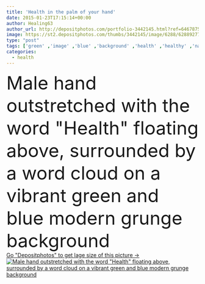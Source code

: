 ```yaml
---
title: 'Health in the palm of your hand'
date: 2015-01-23T17:15:14+00:00
author: Healing63
author_url: http://depositphotos.com/portfolio-3442145.html?ref=64678756
image: https://st2.depositphotos.com/thumbs/3442145/image/6288/62889277/api_thumb_450.jpg?forcejpeg=true
type: "post"
tags: ['green' ,'image' ,'blue' ,'background' ,'health' ,'healthy' ,'natural' ,'board' ,'male' ,'grunge' ,'nutrition' ,'hand' ,'modern' ,'easter' ,'concept' ,'idea' ,'message' ,'fingers' ,'with' ,'writing' ,'glow' ,'balance' ,'information' ,'Presentation' ,'education' ,'exercise' ,'artistic' ,'alternative' ,'complementary' ,'public' ,'warning' ,'wellness' ,'share' ,'Graffiti' ,'gesture' ,'story' ,'tell' ,'words' ,'for' ,'important' ,'educate' ,'eggs' ,'prevention' ,'preventative' ,'notice' ,'and' ,'ladies' ,'your' ,'awareness' ,'offering' ]
categories: 
  - health
---
```

<div aling="center">
            <font size="60"> Male hand outstretched with the word "Health" floating above, surrounded by a word cloud on a vibrant green and blue modern grunge background</font>   
</div>
<div>
    <a href='https://depositphotos.com/62889277/stock-photo-health-in-the-palm-of.html?ref=64678756' target=_blank > Go "Depositphotos" to get lage size of this picture ->
        <img href='https://depositphotos.com/62889277/stock-photo-health-in-the-palm-of.html?ref=64678756' src='https://st2.depositphotos.com/3442145/6288/i/950/depositphotos_62889277-stock-photo-health-in-the-palm-of.jpg?forcejpeg=true' alt='Male hand outstretched with the word "Health" floating above, surrounded by a word cloud on a vibrant green and blue modern grunge background' >
    </a>
</div>
